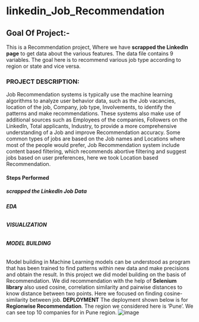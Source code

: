 # linkedin_Job_Recommendation
## **Goal Of Project:-**
This is a Recommendation project, Where we have **scrapped the LinkedIn page** to get data about the various features.
The data file contains 9 variables. The goal here is to recommend various job type according to region or state and vice versa.

### **PROJECT DESCRIPTION:**
Job Recommendation systems is typically use the machine learning algorithms to analyze user behavior data, such as the Job vacancies, 
location of the job, Company, job type, Involvements, to identify the patterns and make recommendations.
These systems also make use of additional sources such as Employees of the companies, Followers on the LinkedIn, 
Total applicants, Industry, to provide a more comprehensive understanding of a Job and improve Recommendation accuracy.
Some common types of jobs are based on the Job names and Locations where most of the people would prefer, 
Job Recommendation system include content based filtering, which recommends abortive filtering and suggest jobs based on user preferences, 
here we took Location based Recommendation. 

#### **Steps Performed**
##### **scrapped the LinkedIn Job Data**
###### **EDA**
###### **VISUALIZATION**
###### **MODEL BUILDING**
Model building in Machine Learning models can be understood as program that has been trained to find patterns within new data and make precisions and obtain the result.
In this project we did model building on the basis of Recommendation. We did recommendation with the help of **Selenium library** also used cosine, correlation similarity and pairwise distances to know distance between two points.
Here we focused on finding cosine-similarity between job.
**DEPLOYMENT**
The deployment shown below is for **Regionwise Recommendation**. The region we considered here is ‘Pune’. 
We can see top 10 companies for in Pune region.
![image](https://github.com/mdamanalam/Job_Recommendation_linkedin/assets/98773885/67e864bb-314a-4467-b156-01b2c7257c8e)













